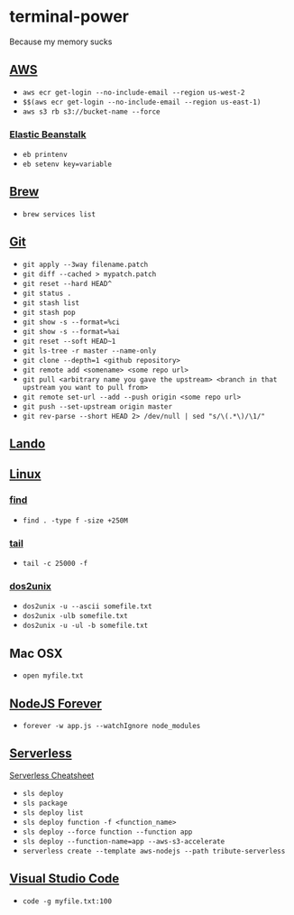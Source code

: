 # terminal-power
Because my memory sucks

## [AWS](https://aws.amazon.com/)

- `aws ecr get-login --no-include-email --region us-west-2`
- `$$(aws ecr get-login --no-include-email --region us-east-1)`
- `aws s3 rb s3://bucket-name --force`

### [Elastic Beanstalk](https://aws.amazon.com/documentation/elastic-beanstalk/)

- `eb printenv`
- `eb setenv key=variable`

## [Brew](https://brew.sh/)

- `brew services list`

## [Git](https://git-scm.com)

- `git apply --3way filename.patch`
- `git diff --cached > mypatch.patch`
- `git reset --hard HEAD^`
- `git status .`
- `git stash list`
- `git stash pop`
- `git show -s --format=%ci`
- `git show -s --format=%ai`
- `git reset --soft HEAD~1`
- `git ls-tree -r master --name-only`
- `git clone --depth=1 <github repository>`
- `git remote add <somename> <some repo url>`
- `git pull <arbitrary name you gave the upstream> <branch in that upstream you want to pull from>`
- `git remote set-url --add --push origin <some repo url>`
- `git push --set-upstream origin master`
- `git rev-parse --short HEAD 2> /dev/null | sed "s/\(.*\)/\1/"`

## [Lando](https://github.com/lando/lando)

## [Linux]()

### [find](https://linux.die.net/man/1/find)

- `find . -type f -size +250M`

### [tail](https://linux.die.net/man/1/tail)

- `tail -c 25000 -f`

### [dos2unix](https://linux.die.net/man/1/dos2unix)
- `dos2unix -u --ascii somefile.txt`
- `dos2unix -ulb somefile.txt`
- `dos2unix -u -ul -b somefile.txt`

## Mac OSX

- `open myfile.txt`

## [NodeJS Forever](https://github.com/foreverjs/forever)
- `forever -w app.js --watchIgnore node_modules`

## [Serverless](https://serverless.com)

[Serverless Cheatsheet](https://serverless.com/framework/docs/providers/aws/guide/workflow/)

- `sls deploy`
- `sls package`
- `sls deploy list`
- `sls deploy function -f <function_name>`
- `sls deploy --force function --function app`
- `sls deploy --function-name=app --aws-s3-accelerate`
- `serverless create --template aws-nodejs --path tribute-serverless`

## [Visual Studio Code]()

- `code -g myfile.txt:100`